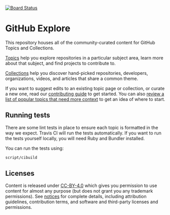 [![Board Status](https://dev.azure.com/Nmsyah99/11907a47-40e3-4b56-81df-5115048f247c/048d75f6-8abc-4f70-b7bb-b178bf0772fb/_apis/work/boardbadge/48a82e79-6274-44fe-bd8c-94b078b2b8ca)](https://dev.azure.com/Nmsyah99/11907a47-40e3-4b56-81df-5115048f247c/_boards/board/t/048d75f6-8abc-4f70-b7bb-b178bf0772fb/Microsoft.RequirementCategory)
# GitHub Explore

This repository houses all of the community-curated content for GitHub Topics and Collections.

[Topics](https://help.github.com/articles/about-topics/) help you explore repositories in a particular subject area, learn more about that subject, and find projects to contribute to.

[Collections](http://github.com/collections) help you discover hand-picked repositories, developers, organizations, videos, and articles that share a common theme.

If you want to suggest edits to an existing topic page or collection, or curate a new one, read our [contributing guide](CONTRIBUTING.md) to get started. You can also [review a list of popular topics that need more context](topics-todo.md) to get an idea of where to start.

## Running tests

There are some lint tests in place to ensure each topic is formatted in the way we expect. Travis CI will run the tests automatically. If you want to run the tests yourself locally, you will need Ruby and Bundler installed.

You can run the tests using:

```bash
script/cibuild
```

## Licenses

Content is released under [CC-BY-4.0](https://creativecommons.org/licenses/by/4.0/) which gives you permission to use content for almost any purpose (but does not grant you any trademark permissions). See [notices](notices.md) for complete details, including attribution guidelines, contribution terms, and software and third-party licenses and permissions.
